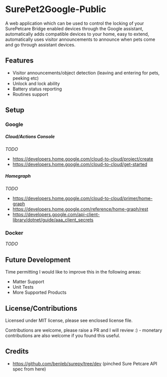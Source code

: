 # SurePet2Google-Public
A web application which can be used to control the locking of your SurePetcare Bridge enabled devices through the Google assistant, automatically adds compatible devices to your home, easy to extend, automatically uses visitor announcements to announce when pets come and go through assistant devices.

## Features
* Visitor announcements/object detection (leaving and entering for pets, peeking etc)
* Unlock and lock ability
* Battery status reporting
* Routines support

## Setup
### Google
##### Cloud/Actions Console
*TODO*
- https://developers.home.google.com/cloud-to-cloud/project/create
- https://developers.home.google.com/cloud-to-cloud/get-started
##### Homegraph
*TODO*
- https://developers.home.google.com/cloud-to-cloud/primer/home-graph
- https://developers.home.google.com/reference/home-graph/rest
- https://developers.google.com/api-client-library/dotnet/guide/aaa_client_secrets
### Docker
*TODO*

## Future Development
Time permitting I would like to improve this in the following areas:
- Matter Support
- Unit Tests
- More Supported Products

## License/Contributions
Licensed under MIT license, please see enclosed license file.

Contributions are welcome, please raise a PR and I will review :) - monetary contributions are also welcome if you found this useful.

## Credits
- https://github.com/benleb/surepy/tree/dev (pinched Sure Petcare API spec from here)
